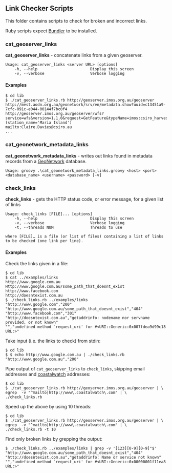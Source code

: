 ## Link Checker Scripts
This folder contains scripts to check for broken and incorrect links.

Ruby scripts expect [Bundler](http://bundler.io/) to be installed.

### cat_geoserver_links

**cat_geoserver_links** - concatenate links from a given geoserver.

	Usage: cat_geoserver_links <server URL> [options]
	    -h, --help                       Display this screen
	    -v, --verbose                    Verbose logging

#### Examples

	$ cd lib
	$ ./cat_geoserver_links.rb http://geoserver.imos.org.au/geoserver
	http://mest.aodn.org.au/geonetwork/srv/en/metadata.show?uuid=c13451a9-7cfc-091c-e044-00144f7bc0f4
	http://geoserver.imos.org.au/geoserver/wfs?service=wfs&version=1.1.0&request=GetFeature&typeName=imos:csiro_harvest_nrs_biomass&srs=EPSG:4326&outputFormat=csv&cql_filter=(station_name='Maria Island')
	mailto:Claire.Davies@csiro.au
	...

### cat_geonetwork_metadata_links

**cat_geonetwork_metadata_links** - writes out links found in metadata records from a [GeoNetwork](http://geonetwork-opensource.org/) database.

    Usage: groovy .\cat_geonetwork_metadata_links.groovy <host> <port> <database_name> <username> <password> [-v]

### check_links

**check_links** - gets the HTTP status code, or error message, for a given list of links

    Usage: check_links [FILE]... [options]
        -h, --help                       Display this screen
        -v, --verbose                    Verbose logging
        -t, --threads NUM                Threads to use

	where [FILE]… is a file (or list of files) containing a list of links to be checked (one link per line).

#### Examples

Check the links given in a file:

	$ cd lib
	$ cat ../examples/links 
	http://www.google.com.au
	Http://www.google.com.au/some_path_that_doesnt_exist
	http://www.facebook.com
	http://doesntexist.com.au
	$ ./check_links.rb ../examples/links
	"http://www.google.com","200"
	"http://www.google.com.au/some_path_that_doesnt_exist","404"
	"http://www.facebook.com","301"
	"http://doesntexist.com.au","getaddrinfo: nodename nor servname provided, or not known"
	"","undefined method `request_uri' for #<URI::Generic:0x007fdea9d99c18 URL:>"

Take input (i.e. the links to check) from stdin:

	$ cd lib
	$ $ echo http://www.google.com.au | ./check_links.rb
	"http://www.google.com.au","200"

Pipe output of `cat_geoserver_links` to `check_links`, skipping email addresses and [coastalwatch](http://www.coastalwatch.com) addresses:

	$ cd lib
	$ ./cat_geoserver_links.rb http://geoserver.imos.org.au/geoserver | \
	egrep  -v "^mailto|http://www\.coastalwatch\.com" | \
	./check_links.rb

Speed up the above by using 10 threads:

	$ cd lib
	$ ./cat_geoserver_links.rb http://geoserver.imos.org.au/geoserver | \
	egrep  -v "^mailto|http://www\.coastalwatch\.com" | \
	./check_links.rb -t 10

Find only broken links by grepping the output:

	$ ./check_links.rb ../examples/links | grep -v '[123][0-9][0-9]"$'
	"http://www.google.com.au/some_path_that_doesnt_exist","404"
	"http://doesntexist.com.au","getaddrinfo: Name or service not known"
	"","undefined method `request_uri' for #<URI::Generic:0x00000001f11ea8 URL:>"
